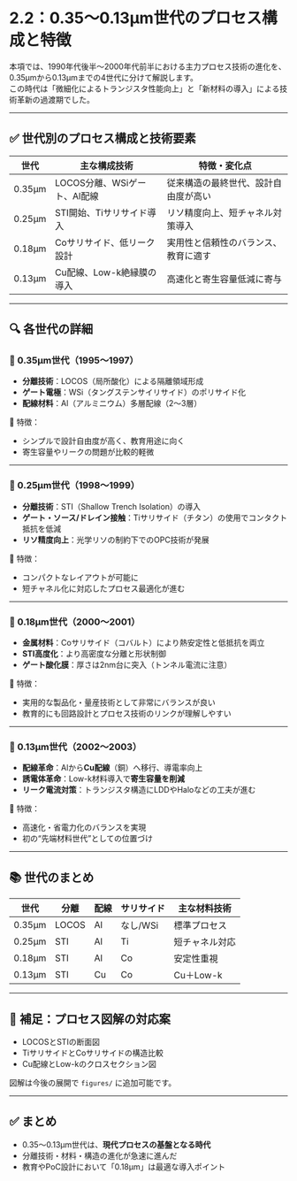 # 2.2：0.35〜0.13μm世代のプロセス構成と特徴

本項では、1990年代後半〜2000年代前半における主力プロセス技術の進化を、0.35μmから0.13μmまでの4世代に分けて解説します。  
この時代は「微細化によるトランジスタ性能向上」と「新材料の導入」による技術革新の過渡期でした。

---

## ✅ 世代別のプロセス構成と技術要素

| 世代     | 主な構成技術                  | 特徴・変化点                       |
|----------|-------------------------------|------------------------------------|
| 0.35μm   | LOCOS分離、WSiゲート、Al配線  | 従来構造の最終世代、設計自由度が高い |
| 0.25μm   | STI開始、Tiサリサイド導入     | リソ精度向上、短チャネル対策導入     |
| 0.18μm   | Coサリサイド、低リーク設計    | 実用性と信頼性のバランス、教育に適す |
| 0.13μm   | Cu配線、Low-k絶縁膜の導入     | 高速化と寄生容量低減に寄与         |

---

## 🔍 各世代の詳細

### 🔹 0.35μm世代（1995〜1997）

- **分離技術**：LOCOS（局所酸化）による隔離領域形成
- **ゲート電極**：WSi（タングステンサイリサイド）のポリサイド化
- **配線材料**：Al（アルミニウム）多層配線（2〜3層）

📝 特徴：
- シンプルで設計自由度が高く、教育用途に向く
- 寄生容量やリークの問題が比較的軽微

---

### 🔹 0.25μm世代（1998〜1999）

- **分離技術**：STI（Shallow Trench Isolation）の導入
- **ゲート・ソース/ドレイン接触**：Tiサリサイド（チタン）の使用でコンタクト抵抗を低減
- **リソ精度向上**：光学リソの制約下でのOPC技術が発展

📝 特徴：
- コンパクトなレイアウトが可能に
- 短チャネル化に対応したプロセス最適化が進む

---

### 🔹 0.18μm世代（2000〜2001）

- **金属材料**：Coサリサイド（コバルト）により熱安定性と低抵抗を両立
- **STI高度化**：より高密度な分離と形状制御
- **ゲート酸化膜**：厚さは2nm台に突入（トンネル電流に注意）

📝 特徴：
- 実用的な製品化・量産技術として非常にバランスが良い
- 教育的にも回路設計とプロセス技術のリンクが理解しやすい

---

### 🔹 0.13μm世代（2002〜2003）

- **配線革命**：Alから**Cu配線**（銅）へ移行、導電率向上
- **誘電体革命**：Low-k材料導入で**寄生容量を削減**
- **リーク電流対策**：トランジスタ構造にLDDやHaloなどの工夫が進む

📝 特徴：
- 高速化・省電力化のバランスを実現
- 初の“先端材料世代”としての位置づけ

---

## 📚 世代のまとめ

| 世代 | 分離 | 配線 | サリサイド | 主な材料技術 |
|------|------|------|------------|----------------|
| 0.35μm | LOCOS | Al   | なし/WSi   | 標準プロセス |
| 0.25μm | STI   | Al   | Ti         | 短チャネル対応 |
| 0.18μm | STI   | Al   | Co         | 安定性重視 |
| 0.13μm | STI   | Cu   | Co         | Cu＋Low-k |

---

## 📎 補足：プロセス図解の対応案

- LOCOSとSTIの断面図
- TiサリサイドとCoサリサイドの構造比較
- Cu配線とLow-kのクロスセクション図

図解は今後の展開で `figures/` に追加可能です。

---

## ✅ まとめ

- 0.35〜0.13μm世代は、**現代プロセスの基盤となる時代**
- 分離技術・材料・構造の進化が急速に進んだ
- 教育やPoC設計において「0.18μm」は最適な導入ポイント
